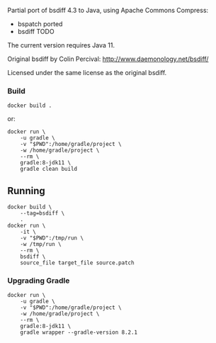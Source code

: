 Partial port of bsdiff 4.3 to Java, using Apache Commons Compress:
- bspatch ported
- bsdiff TODO

The current version requires Java 11.

Original bsdiff by Colin Percival:
    http://www.daemonology.net/bsdiff/

Licensed under the same license as the original bsdiff.

### Build

    docker build .

or:

    docker run \
        -u gradle \
        -v "$PWD":/home/gradle/project \
        -w /home/gradle/project \
        --rm \
        gradle:8-jdk11 \
        gradle clean build

## Running

    docker build \
        --tag=bsdiff \
        .
    docker run \
        -it \
        -v "$PWD":/tmp/run \
        -w /tmp/run \
        --rm \
        bsdiff \
        source_file target_file source.patch

### Upgrading Gradle

    docker run \
        -u gradle \
        -v "$PWD":/home/gradle/project \
        -w /home/gradle/project \
        --rm \
        gradle:8-jdk11 \
        gradle wrapper --gradle-version 8.2.1
